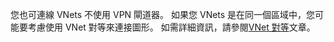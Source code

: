 您也可連線 VNets 不使用 VPN 閘道器。 如果您 VNets 是在同一個區域中，您可能要考慮使用 VNet 對等來連接圖形。 如需詳細資訊，請參閱[VNet 對等](../articles/virtual-network/virtual-network-peering-overview.md)文章。